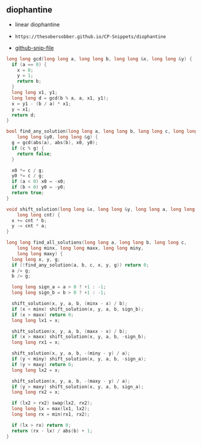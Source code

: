 
## diophantine

- linear diophantine
- ```
  https://thesobersobber.github.io/CP-Snippets/diophantine
  ```
- [github-snip-file](https://github.com/theSoberSobber/CP-Snippets/blob/main/snippets.json#L388)

```cpp
long long gcd(long long a, long long b, long long &x, long long &y) {
  if (a == 0) {
    x = 0;
    y = 1;
    return b;
  }
  long long x1, y1;
  long long d = gcd(b % a, a, x1, y1);
  x = y1 - (b / a) * x1;
  y = x1;
  return d;
}

bool find_any_solution(long long a, long long b, long long c, long long &x0,
    long long &y0, long long &g) {
  g = gcd(abs(a), abs(b), x0, y0);
  if (c % g) {
    return false;
  }

  x0 *= c / g;
  y0 *= c / g;
  if (a < 0) x0 = -x0;
  if (b < 0) y0 = -y0;
  return true;
}

void shift_solution(long long &x, long long &y, long long a, long long b,
    long long cnt) {
  x += cnt * b;
  y -= cnt * a;
}

long long find_all_solutions(long long a, long long b, long long c,
    long long minx, long long maxx, long long miny,
    long long maxy) {
  long long x, y, g;
  if (!find_any_solution(a, b, c, x, y, g)) return 0;
  a /= g;
  b /= g;

  long long sign_a = a > 0 ? +1 : -1;
  long long sign_b = b > 0 ? +1 : -1;

  shift_solution(x, y, a, b, (minx - x) / b);
  if (x < minx) shift_solution(x, y, a, b, sign_b);
  if (x > maxx) return 0;
  long long lx1 = x;

  shift_solution(x, y, a, b, (maxx - x) / b);
  if (x > maxx) shift_solution(x, y, a, b, -sign_b);
  long long rx1 = x;

  shift_solution(x, y, a, b, -(miny - y) / a);
  if (y < miny) shift_solution(x, y, a, b, -sign_a);
  if (y > maxy) return 0;
  long long lx2 = x;

  shift_solution(x, y, a, b, -(maxy - y) / a);
  if (y > maxy) shift_solution(x, y, a, b, sign_a);
  long long rx2 = x;

  if (lx2 > rx2) swap(lx2, rx2);
  long long lx = max(lx1, lx2);
  long long rx = min(rx1, rx2);

  if (lx > rx) return 0;
  return (rx - lx) / abs(b) + 1;
}

```
